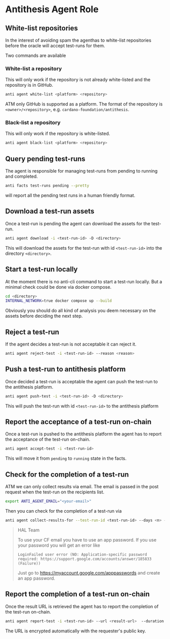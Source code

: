 # Antithesis Agent Role

## White-list repositories

In the interest of avoiding spam the agenthas to white-list repositories before the oracle will accept test-runs for them.

Two commands are available

### White-list a repository

This will only work if the repository is not already white-listed and the repository is in GitHub.
```bash
anti agent white-list <platform> <repository>
```

ATM only GitHub is supported as a platform.
The format of the repository is `<owner>/<repository>`, e.g. `cardano-foundation/antithesis`.

### Black-list a repository

This will only work if the repository is white-listed.
```bash
anti agent black-list <platform> <repository>
```

## Query pending test-runs

The agent is responsible for managing test-runs from pending to running and completed.

```bash
anti facts test-runs pending --pretty
```
will report all the pending test runs in a human friendly format.

## Download a test-run assets

Once a test-run is pending the agent can download the assets for the test-run.

```bash
anti agent download -i <test-run-id> -D <directory>
```

This will download the assets for the test-run with id `<test-run-id>` into the directory `<directory>`.

## Start a test-run locally

At the moment there is no anti-cli command to start a test-run locally. But a minimal check could be done via docker compose.

```bash
cd <directory>
INTERNAL_NETWORK=true docker compose up --build
```

Obviously you should do all kind of analysis you deem necessary on the assets before deciding the next step.

## Reject a test-run

If the agent decides a test-run is not acceptable it can reject it.

```bash
anti agent reject-test -i <test-run-id> --reason <reason>
```

## Push a test-run to antithesis platform

Once decided a test-run is acceptable the agent can push the test-run to the antithesis platform.

```bash
anti agent push-test -i <test-run-id> -D <directory>
```

This will push the test-run with id `<test-run-id>` to the antithesis platform

## Report the acceptance of a test-run on-chain

Once a test-run is pushed to the antithesis platform the agent has to report the acceptance of the test-run on-chain.

```bash
anti agent accept-test -i <test-run-id>
```

This will move it from `pending` to `running` state in the facts.

## Check for the completion of a test-run

ATM we can only collect results via email.
The email is passed in the post request when the test-run on the recipients list.


```bash
export ANTI_AGENT_EMAIL="<your-email>"
```

Then you can check for the completion of a test-run via

```bash
anti agent collect-results-for --test-run-id <test-run-id> --days <n> --ask-agent-email-password
```

> HAL Team
>
> To use your CF email you have to use an app password. If you use your password you  will get an error like
>
> `LoginFailed user error (NO: Application-specific password required: https://support.google.com/accounts/answer/185833 (Failure))`
>
> Just go to https://myaccount.google.com/apppasswords and create an app password.
>

## Report the completion of a test-run on-chain

Once the result URL is retrieved the agent has to report the completion of the test-run on-chain.

```bash
anti agent report-test -i <test-run-id> --url <result-url>  --duration <duration-in-hours>
```

The URL is encrypted automatically with the requester's public key.
